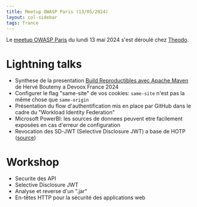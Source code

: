 ```yaml
---
title: Meetup OWASP Paris (13/05/2024)
layout: col-sidebar
tags: france
---
```


Le [meetup OWASP Paris](https://www.meetup.com/owasp-france/events/300715711/) du lundi 13 mai 2024 s'est déroulé chez [Theodo](https://www.theodo.fr/).

# Lightning talks

- Synthese de la presentation [Build Reproductibles avec Apache Maven](https://www.youtube.com/watch?v=CJ_RnFSE2bQ) de Hervé Boutemy a Devoox France 2024
- Configurer le flag "same-site" de vos cookies: `same-site` n'est pas la même chose que `same-origin`
- Présentation du flow d'authentification mis en place par GitHub dans le cadre du "Workload Identity Federation"
- Microsoft PowerBI: les sources de donnees peuvent etre facilement exposées en cas d'erreur de configuration
- Revocation des SD-JWT (Selective Disclosure JWT) a base de HOTP ([source](https://io.malach.it/boruta/ssi/2024/05/05/sd-jwt-revocation.html))

# Workshop

- Securite des API
- Selective Disclosure JWT
- Analyse et reverse d'un ".jar"
- En-têtes HTTP pour la sécurité des applications web
